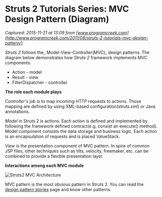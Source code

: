# Struts 2 Tutorials Series: MVC Design Pattern (Diagram)

_Captured: 2015-11-21 at 13:09 from [www.programcreek.com](http://www.programcreek.com/2011/08/struts-2-tutorials-mvc-design-pattern/)_

_Struts 2_ follows the_ Model-View-Controller(MVC)_ design patterns. The diagram below demonstrates how _Struts 2_ framework implements MVC components.

  * Action - model
  * Result - view
  * FilterDispatcher - controller

**The role each module plays**

_Controller_'s job is to map incoming HTTP requests to actions. Those mapping are defined by using XML-based configuration(struts.xml) or Java annotations.

_Model_ in Struts 2 is actions. Each action is defined and implemented by following the framework defined contract(e.g. consist an execute() method). Model component consists the data storage and business logic. Each action is an encapsulation of requests and is placed ValueStack.

_View_ is the presentation component of MVC pattern. In spire of common JSP files, other techniques such as tilts, velocity, freemaker, etc. can be combined to provide a flexible presentation layer.

**Interactions among each MVC module**

![Struts2 MVC Architecture](http://www.programcreek.com/wp-content/uploads/2011/08/Struts2MVC-600x367.jpg)

MVC pattern is the most obvious pattern in Struts 2. You can read the[ design pattern stories](http://www.programcreek.com/java-design-patterns-in-stories/) page and know other patterns.
